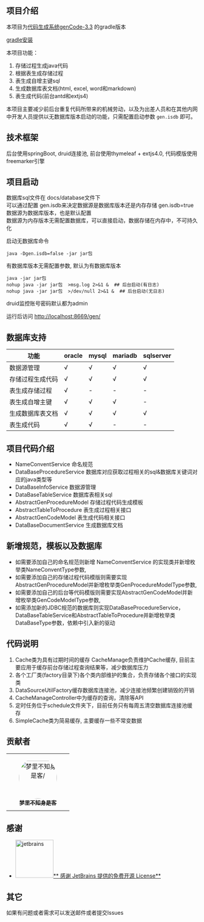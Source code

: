 ## 项目介绍
本项目为[代码生成系统genCode-3.3](https://github.com/unknowIfGuestInDream/genCode) 的gradle版本

[gradle安装](https://www.tlcsdm.com/#/springBootDemo/deploy/Gradle)

本项目功能：
1. 存储过程生成java代码
2. 根据表生成存储过程
3. 表生成自增主键sql
4. 生成数据库表文档(html, excel, word和markdown)
5. 表生成代码(前台antd和extjs4)

本项目主要减少前后台重复代码所带来的机械劳动，以及为出差人员和在其他内网中开发人员提供以无数据库版本启动的功能，只需配置启动参数 `gen.isdb` 即可。

## 技术框架

后台使用springBoot, druid连接池, 前台使用thymeleaf + extjs4.0, 代码模版使用freemarker引擎

## 项目启动
数据库sql文件在 docs/database文件下  
可以通过配置 gen.isdb来决定数据源是数据库版本还是内存存储
gen.isdb=true数据源为数据库版本，也是默认配置  
数据源为内存版本无需配置数据库，可以直接启动，数据存储在内存中，不可持久化

启动无数据库命令
```shell script
java -Dgen.isdb=false -jar jar包
```

有数据库版本无需配置参数, 默认为有数据库版本
```shell script
java -jar jar包
nohup java -jar jar包  >msg.log 2>&1 &  ## 后台启动(有日志)
nohup java -jar jar包  >/dev/null 2>&1 &  ## 后台启动(无日志)
```

druid监控账号密码默认都为admin

运行后访问 [http://localhost:8669/gen/](http://localhost:8669/gen/)

## 数据库支持
功能 | oracle | mysql | mariadb | sqlserver
----|----|----|----|----
数据源管理| √ | √ | √ | √
存储过程生成代码| √ | √ | √ | √
表生成存储过程| √ | - | - | -
表生成自增主键| √ | √ | √ | -
生成数据库表文档| √ | √ | √ | √
表生成代码| √ | √ | - | -

## 项目代码介绍
* NameConventService 命名规范
* DataBaseProcedureService 数据库对应获取过程相关的sql&数据库关键词对应的java类型等
* DataBaseInfoService 数据源管理
* DataBaseTableService 数据库表相关sql
* AbstractGenProcedureModel 存储过程代码生成模板
* AbstractTableToProcedure 表生成过程相关接口
* AbstractGenCodeModel 表生成代码相关接口
* DataBaseDocumentService 生成数据库文档

## 新增规范，模板以及数据库
* 如需要添加自己的命名规范则新增 NameConventService 的实现类并新增枚举类NameConventType参数,
* 如需要添加自己的存储过程代码模版则需要实现AbstractGenProcedureModel并新增枚举类GenProcedureModelType参数,
* 如需要添加自己的后台等代码模版则需要实现AbstractGenCodeModel并新增枚举类GenCodeModelType参数,
* 如需添加新的JDBC规范的数据库则实现DataBaseProcedureService，DataBaseTableService和AbstractTableToProcedure并新增枚举类DataBaseType参数，依赖中引入新的驱动

## 代码说明
1. Cache类为具有过期时间的缓存 CacheManage负责维护Cache缓存, 目前主要应用于缓存前台存储过程查询结果等，减少数据库压力
2. 各个工厂类(factory目录下)各个类内部维护的集合，负责存储各个接口的实现类
3. DataSourceUtilFactory缓存数据库连接池，减少连接池频繁创建销毁的开销
4. CacheManageController中为缓存的查询，清除等API
5. 定时任务位于schedule文件夹下，目前任务只有每周五清空数据库连接池缓存
6. SimpleCache类为简易缓存, 主要缓存一些不常变数据

## 贡献者

<table>
<tr>
    <td align="center" style="word-wrap: break-word; width: 150.0; height: 150.0">
        <a href=https://github.com/unknowIfGuestInDream>
            <img src=https://avatars.githubusercontent.com/u/57802425?v=4 width="100;"  style="border-radius:50%;align-items:center;justify-content:center;overflow:hidden;padding-top:10px" alt=梦里不知身是客/>
            <br />
            <sub style="font-size:14px"><b>梦里不知身是客</b></sub>
        </a>
    </td>
</tr>
</table>


## 感谢

- <a href="https://jb.gg/OpenSource"><img src="http://static.xkcoding.com/spring-boot-demo/064312.jpg" width="100px" alt="jetbrains">**
  感谢 JetBrains 提供的免费开源 License**</a>

## 其它

如果有问题或者需求可以发送邮件或者提交Issues
